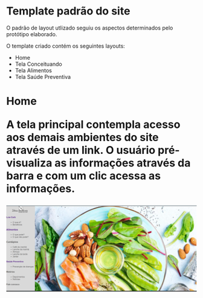 # Template padrão do site

O padrão de layout utlizado seguiu os aspectos determinados pelo protótipo elaborado.

O template criado contém os seguintes layouts:

<ul>

<li>Home</li>
<li>Tela Conceituando</li>
<li>Tela Alimentos</li>
<li>Tela Saúde Preventiva</li>
                                            
</ul>

<h1> Home </hi>

<p> A tela principal contempla acesso aos demais ambientes do site através de um link. O usuário pré-visualiza as informações através da barra e com um clic acessa as informações. 
</p>

<img id = "figma" src="../docs/img/template_padrao_home.png" width=1000px>
